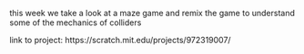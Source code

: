 <p>this week we take a look at a maze game and remix the game to understand some of the mechanics of colliders</p>
<p>link to project: https://scratch.mit.edu/projects/972319007/</p>
